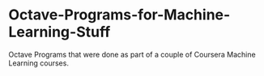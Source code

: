 # Octave-Programs-for-Machine-Learning-Stuff
Octave Programs that were done as part of a couple of Coursera Machine Learning courses.
